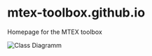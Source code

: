 mtex-toolbox.github.io
======================

Homepage for the MTEX toolbox

![Class Diagramm](http://plantuml.com/plantuml/png/LSh12O0m30NGLNG0cxlRQ8rQI1f9Vr2t5y6BnmUlBpLBB1mktGuSRIJowKnRmHvpDFPi5LoHiYaf-1fW9hDTFtm_5IET6jXfBSADZb2XZKqPVgTN3m00)
